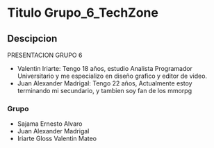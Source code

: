# Titulo Grupo_6_TechZone

## Descipcion 
  PRESENTACION GRUPO 6
- Valentin Iriarte: Tengo 18 años, estudio Analista Programador Universitario y me especializo en diseño grafico y editor de video.
- Juan Alexander Madrigal: Tengo 22 años, Actualmente estoy terminando mi secundario, y tambien soy fan de los mmorpg
### Grupo 
- Sajama Ernesto Alvaro
- Juan Alexander Madrigal
- Iriarte Gloss Valentin Mateo 
